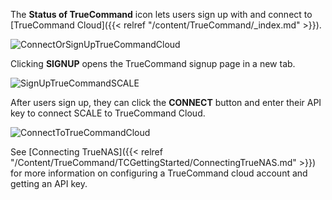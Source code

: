 ---
---


The **Status of TrueCommand** icon lets users sign up with and connect to [TrueCommand Cloud]({{< relref "/content/TrueCommand/_index.md" >}}).

![ConnectOrSignUpTrueCommandCloud](/images/SCALE/22.02/ConnectOrSignUpTrueCommandCloud.png "Status of TrueCommand")

Clicking **SIGNUP** opens the TrueCommand signup page in a new tab.

![SignUpTrueCommandSCALE](/images/SCALE/SignUpTrueCommandSCALE.png "TrueCommand Cloud Signup")

After users sign up, they can click the **CONNECT** button and enter their API key to connect SCALE to TrueCommand Cloud.

![ConnectToTrueCommandCloud](/images/SCALE/22.02/ConnectToTrueCommandCloud.png "Connect to TrueCommand Cloud")

See [Connecting TrueNAS]({{< relref "/Content/TrueCommand/TCGettingStarted/ConnectingTrueNAS.md" >}}) for more information on configuring a TrueCommand cloud account and getting an API key.